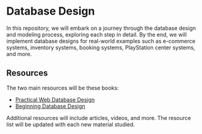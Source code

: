 # Database Design

In this repository, we will embark on a journey through the database design and modeling process, exploring each step in detail. By the end, we will implement database designs for real-world examples such as e-commerce systems, inventory systems, booking systems, PlayStation center systems, and more.

## Resources

The two main resources will be these books:
- [Practical Web Database Design](https://link.springer.com/book/10.1007/978-1-4302-5377-8)
- [Beginning Database Design](https://link.springer.com/book/10.1007/978-1-4302-4210-9)

Additional resources will include articles, videos, and more. The resource list will be updated with each new material studied.
